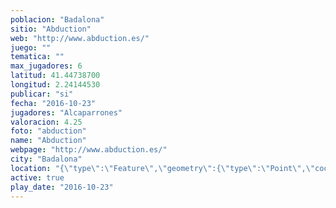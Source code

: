 ```yaml
---
poblacion: "Badalona"
sitio: "Abduction"
web: "http://www.abduction.es/"
juego: ""
tematica: ""
max_jugadores: 6
latitud: 41.44738700
longitud: 2.24144530
publicar: "si"
fecha: "2016-10-23"
jugadores: "Alcaparrones"
valoracion: 4.25
foto: "abduction"
name: "Abduction"
webpage: "http://www.abduction.es/"
city: "Badalona"
location: "{\"type\":\"Feature\",\"geometry\":{\"type\":\"Point\",\"coordinates\":[\"41,44738700\",\"2,24144530\"]}}"
active: true
play_date: "2016-10-23"
---
```


